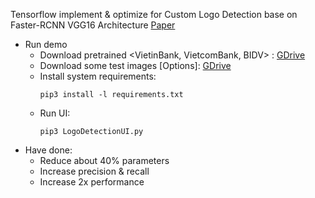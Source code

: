 Tensorflow implement & optimize for Custom Logo Detection base on Faster-RCNN VGG16 Architecture
[Paper](https://arxiv.org/abs/1506.01497)
* Run demo
  - Download pretrained <VietinBank, VietcomBank, BIDV> : [GDrive](https://drive.google.com/open?id=1xQDOM7qXln-sp4-rEMReWkFJscHfmKi2)
  - Download some test images [Options]: [GDrive](https://drive.google.com/open?id=1CIExYmXyfvnq2VRkjrqS7hg13F0-QptO) 
  - Install system requirements: 
    ```
    pip3 install -l requirements.txt
    ```
  - Run UI: 
    ```
    pip3 LogoDetectionUI.py
    ```
* Have done:
  - Reduce about 40% parameters 
  - Increase precision & recall
  - Increase 2x performance
